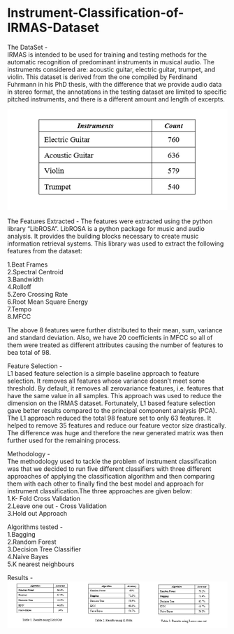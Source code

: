 # Instrument-Classification-of-IRMAS-Dataset

The DataSet -   
IRMAS is intended to be used for training and testing methods for the automatic recognition of predominant instruments in musical audio. The instruments considered are: acoustic guitar, electric guitar, trumpet, and violin. This dataset is derived from the one compiled by Ferdinand Fuhrmann in his PhD thesis, with the difference that we provide audio data in stereo format, the annotations in the testing dataset are limited to specific pitched instruments, and there is a different amount and length of excerpts.

![Screenshot](instrumentcount.png)

The Features Extracted -
The features were extracted using the python library “LibROSA”. LibROSA is a python package for music and audio analysis. It provides the building blocks necessary to create music information retrieval systems. This library was used to extract the following features from the dataset:  

1.Beat Frames   
2.Spectral Centroid   
3.Bandwidth   
4.Rolloff   
5.Zero Crossing Rate   
6.Root Mean Square Energy   
7.Tempo    
8.MFCC  
   
The above 8 features were further distributed to their mean, sum, variance and standard deviation. Also, we have 20 coefficients in MFCC so all of them were treated as different attributes causing the number of features to bea total of 98.   

Feature Selection -      
L1 based feature selection is a simple baseline approach to feature selection. It removes all features whose variance doesn’t meet some threshold. By default, it removes all zerovariance features, i.e. features that have the same value in all samples. This approach was used to reduce the dimension on the IRMAS dataset. Fortunately, L1 based feature selection gave better results compared to the principal component analysis (PCA). The L1 approach reduced the total 98 feature set to only 63 features. It helped to remove 35 features and reduce our feature vector size drastically. The difference was huge and therefore the new generated matrix was then further used for the remaining process.    

Methodology -   
The methodology used to tackle the problem of instrument classification was that we decided to run five different classifiers with three different approaches of applying the classification algorithm and then comparing them with each other to finally find the best model and approach for instrument classification.The three approaches are given below:   
1.K- Fold Cross Validation  
2.Leave one out - Cross Validation  
3.Hold out Approach  

Algorithms tested -  
1.Bagging   
2.Random Forest   
3.Decision Tree Classifier  
4.Naive Bayes   
5.K nearest neighbours  


Results -  
![Screenshot](results.png)

